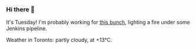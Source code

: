 ### Hi there :wave:

It's Tuesday! I'm probably working for [this bunch](https://github.com/kohofinancial), lighting a fire under some Jenkins pipeline.

Weather in Toronto: partly cloudy, at +13°C.
